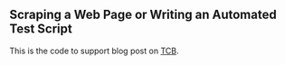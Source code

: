 ## Scraping a Web Page or Writing an Automated Test Script

This is the code to support []() blog post on [TCB](https://www.techcareerbooster.com).

